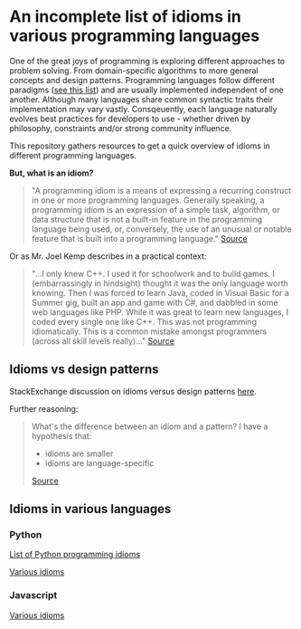 
# An incomplete list of idioms in various programming languages

One of the great joys of programming is exploring different approaches to problem solving. From domain-specific algorithms to more general concepts and design patterns. Programming languages follow different paradigms ([see this list](https://en.wikipedia.org/wiki/Comparison_of_programming_paradigms)) and are usually implemented independent of one another. Although many languages share common syntactic traits their implementation may vary vastly. Consqeuently, each language naturally evolves best practices for developers to use - whether driven by philosophy, constraints and/or strong community influence.

This repository gathers resources to get a quick overview of idioms in different programming languages.

**But, what is an idiom?**

> "A programming idiom is a means of expressing a recurring construct in one or more programming languages. Generally speaking, a programming idiom is an expression of a simple task, algorithm, or data structure that is not a built-in feature in the programming language being used, or, conversely, the use of an unusual or notable feature that is built into a programming language." [Source](https://en.wikipedia.org/wiki/Programming_idiom)

Or as Mr. Joel Kemp describes in a practical context:

> "...I only knew C++. I used it for schoolwork and to build games. I (embarrassingly in hindsight) thought it was the only language worth knowing. Then I was forced to learn Java, coded in Visual Basic for a Summer gig, built an app and game with C#, and dabbled in some web languages like PHP. While it was great to learn new languages, I coded every single one like C++. This was not programming idiomatically. This is a common mistake amongst programmers (across all skill levels really)..." [Source](http://mrjoelkemp.com/2013/05/what-is-idiomatic-programming/)

## Idioms vs design patterns

StackExchange discussion on idioms versus design patterns [here](
https://softwareengineering.stackexchange.com/questions/106815/difference-between-idiom-and-design-pattern).

Further reasoning:

> What's the difference between an idiom and a pattern? I have a hypothesis that: 
>- idioms are smaller
>- idioms are language-specific
>
> [Source](http://wiki.c2.com/?IdiomOrPattern)

## Idioms in various languages

### Python 

[List of Python programming idioms](https://en.wikibooks.org/wiki/Python_Programming/Idioms)

[Various idioms](http://prooffreaderplus.blogspot.no/2014/11/top-10-python-idioms-i-wished-id.html)

### Javascript

[Various idioms](https://www.kochan.io/javascript/javascript-idioms.html)

